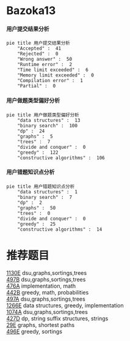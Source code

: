 # Bazoka13

<!-- tabs:start -->



#### **用户提交结果分析**

```mermaid
pie title 用户提交结果分析
    "Accepted" :  41
    "Rejected" :  0
    "Wrong answer" :  50
    "Runtime error" :  2
    "Time limit exceeded" :  6
    "Memory limit exceeded" :  0
    "Compilation error" :  1
    "Partial" :  0
```

#### **用户做题类型偏好分析**

```mermaid
pie title 用户做题类型偏好分析
    "data structures" :  13
    "binary search" :  100
    "dp" :  24
    "graphs" :  5
    "trees" :  7
    "divide and conquer" :  0
    "greedy" :  122
    "constructive algorithms" :  106
```
#### **用户错题知识点分析**

```mermaid
pie title 用户错题知识点分析
    "data structures" :  1
    "binary search" :  7
    "dp" :  2
    "graphs" :  50
    "trees" :  0
    "divide and conquer" :  0
    "greedy" :  25
    "constructive algorithms" :  14
```



<!-- tabs:end -->
# 推荐题目
[1130E](https://codeforces.com/contest/1130/problem/E)		dsu,graphs,sortings,trees		  
[497B](https://codeforces.com/contest/497/problem/B)		dsu,graphs,sortings,trees		  
[476A](https://codeforces.com/contest/476/problem/A)		implementation,
                        math		  
[442B](https://codeforces.com/contest/442/problem/B)		greedy,
                        math,
                        probabilities		  
[497A](https://codeforces.com/contest/497/problem/A)		dsu,graphs,sortings,trees		  
[1266E](https://codeforces.com/contest/1266/problem/E)		data structures,
                        greedy,
                        implementation		  
[1074A](https://codeforces.com/contest/1074/problem/A)		dsu,graphs,sortings,trees		  
[427D](https://codeforces.com/contest/427/problem/D)		dp,
                        string suffix structures,
                        strings		  
[29E](https://codeforces.com/contest/29/problem/E)		graphs,
                        shortest paths		  
[496E](https://codeforces.com/contest/496/problem/E)		greedy,
                        sortings		  
